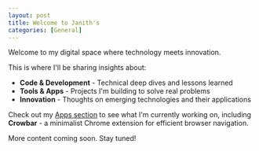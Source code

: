 ```yaml
---
layout: post
title: Welcome to Janith's
categories: [General]
---
```


Welcome to my digital space where technology meets innovation. 

This is where I'll be sharing insights about:

- **Code & Development** - Technical deep dives and lessons learned
- **Tools & Apps** - Projects I'm building to solve real problems  
- **Innovation** - Thoughts on emerging technologies and their applications

Check out my [Apps section](/apps/) to see what I'm currently working on, including **Crowbar** - a minimalist Chrome extension for efficient browser navigation.

More content coming soon. Stay tuned!